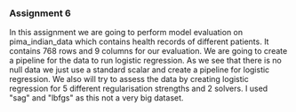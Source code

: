### Assignment 6

In this assignment we are going to perform model evaluation on pima_indian_data which contains health records of different patients. It contains 768 rows and 9 columns for our evaluation. We are going to create a pipeline for the data to run logistic regression. As we see that there is no null data we just use a standard scalar and create a pipeline for logistic regression. We also will try to assess the data by creating logistic regression for 5 different regularisation strengths and 2 solvers. I used "sag" and "lbfgs" as this not a very big dataset.


